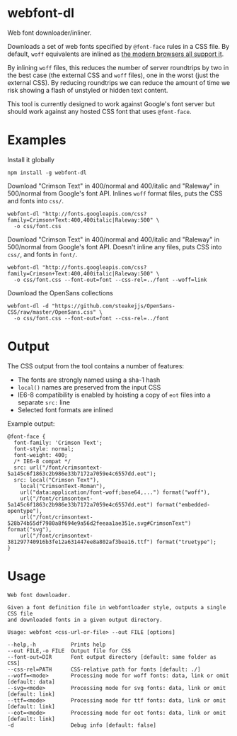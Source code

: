 webfont-dl
==========

Web font downloader/inliner.

Downloads a set of web fonts specified by `@font-face` rules in a CSS file. By default, `woff` equivalents are inlined as [the modern browsers all support it](http://en.wikipedia.org/wiki/Web_Open_Font_Format).

By inlining `woff` files, this reduces the number of server roundtrips by two in the best case (the external CSS and `woff` files), one in the worst (just the external CSS). By reducing roundtrips we can reduce the amount of time we risk showing a flash of unstyled or hidden text content.

This tool is currently designed to work against Google's font server but should work against any hosted CSS font that uses `@font-face`.

Examples
========

Install it globally

    npm install -g webfont-dl

Download "Crimson Text" in 400/normal and 400/italic and "Raleway" in 500/normal from Google's font API. Inlines `woff` format files, puts the CSS and 
fonts into `css/`.

    webfont-dl "http://fonts.googleapis.com/css?family=Crimson+Text:400,400italic|Raleway:500" \
      -o css/font.css
  
Download "Crimson Text" in 400/normal and 400/italic and "Raleway" in 500/normal from Google's font API. Doesn't inline any files, puts CSS into `css/`, 
and fonts in `font/`.

    webfont-dl "http://fonts.googleapis.com/css?family=Crimson+Text:400,400italic|Raleway:500" \
      -o css/font.css --font-out=font --css-rel=../font --woff=link

Download the OpenSans collections

    webfont-dl -d "https://github.com/steakejjs/OpenSans-CSS/raw/master/OpenSans.css" \
      -o css/font.css --font-out=font --css-rel=../font

Output
======

The CSS output from the tool contains a number of features:

  * The fonts are strongly named using a sha-1 hash
  * `local()` names are preserved from the input CSS
  * IE6-8 compatibility is enabled by hoisting a copy of `eot` files into a separate `src:` line
  * Selected font formats are inlined

Example output:

    @font-face {
      font-family: 'Crimson Text';
      font-style: normal;
      font-weight: 400;
      /* IE6-8 compat */
      src: url("/font/crimsontext-5a145c6f1863c2b986e33b7172a7059e4c6557dd.eot");
      src: local("Crimson Text"), 
        local("CrimsonText-Roman"), 
        url("data:application/font-woff;base64,...") format("woff"), 
        url("/font/crimsontext-5a145c6f1863c2b986e33b7172a7059e4c6557dd.eot") format("embedded-opentype"), 
        url("/font/crimsontext-528b74b55df7980a8f694e9a56d2feeaa1ae351e.svg#CrimsonText") format("svg"), 
        url("/font/crimsontext-381297740916b3fe12a631447ee8a802af3bea16.ttf") format("truetype");
    }

Usage
=====
    
    Web font downloader.
    
    Given a font definition file in webfontloader style, outputs a single CSS file
    and downloaded fonts in a given output directory.
    
    Usage: webfont <css-url-or-file> --out FILE [options]
    
    --help,-h           Prints help
    --out FILE,-o FILE  Output file for CSS
    --font-out=DIR      Font output directory [default: same folder as CSS]
    --css-rel=PATH      CSS-relative path for fonts [default: ./]
    --woff=<mode>       Processing mode for woff fonts: data, link or omit [default: data]
    --svg=<mode>        Processing mode for svg fonts: data, link or omit [default: link]
    --ttf=<mode>        Processing mode for ttf fonts: data, link or omit [default: link]
    --eot=<mode>        Processing mode for eot fonts: data, link or omit [default: link]
    -d                  Debug info [default: false]
